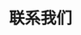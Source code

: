 ---
title: "联系我们"
description: "this is meta description"
draft: false
bg_image: "images/featue-bg.jpg"
---